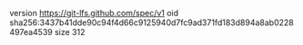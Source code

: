 version https://git-lfs.github.com/spec/v1
oid sha256:3437b41dde90c94f4d66c9125940d7fc9ad371fd183d894a8ab0228497ea4539
size 312
